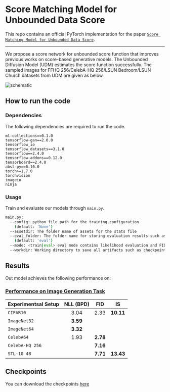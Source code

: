 # Score Matching Model for Unbounded Data Score

This repo contains an official PyTorch implementation for the paper [`Score Matching Model for Unbounded Data Score`](https://arxiv.org/abs/2106.05527).

--------------------

We propose a score network for unbounded score function that improves previous works on score-based generative models. The Unbounded Diffusion Model (UDM) estimates the score function successfully. The sampled images for FFHQ 256/CelebA-HQ 256/LSUN Bedroom/LSUN Church datasets from UDM are given as below.

![schematic](figure/sample_figures_256.jpg)

## How to run the code

### Dependencies

The following dependencies are required to run the code.
```
ml-collections==0.1.0
tensorflow-gan==2.0.0
tensorflow_io
tensorflow_datasets==3.1.0
tensorflow==2.4.0
tensorflow-addons==0.12.0
tensorboard==2.4.0
absl-py==0.10.0
torch>=1.7.0
torchvision
imageio
ninja
```
### Usage

Train and evaluate our models through `main.py`.

```sh
main.py:
  --config: python file path for the training configuration
    (default: 'None')
  --assetdir: The folder name of assets for the stats file
  --eval_folder: The folder name for storing evaluation results such as samples
    (default: 'eval')
  --mode: <train|eval> eval mode contains likelihood evaluation and FID/IS computation
  --workdir: Working directory to save all artifacts such as checkpoints/samples/log
```
## Results
Out model achieves the following performance on:

### [Performance on Image Generation Task](https://paperswithcode.com/sota/image-generation-on-cifar-10)

| Experimentsal Setup | NLL (BPD) | FID | IS |
|:----------|:-------:|:----------:|:----------:|
| `CIFAR10` | 3.04 | 2.33 | **10.11** |
| `ImageNet32` | **3.59** |||
| `ImageNet64` | **3.32** |||
| `CelebA64` | 1.93 | **2.78** ||
| `CelebA-HQ 256` || **7.16** |
| `STL-10 48` || **7.71** | **13.43** |

## Checkpoints

You can download the checkpoints [here](https://drive.google.com/drive/folders/1Wyk0ucFW-QDS_g1EcPm361LWWgWqJ6L_?usp=sharing)